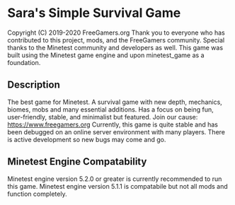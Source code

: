 Sara's Simple Survival Game
==========================
Copyright (C) 2019-2020 FreeGamers.org
Thank you to everyone who has contributed to this project, mods, and the FreeGamers community.
Special thanks to the Minetest community and developers as well. This game was built using the Minetest game engine and upon minetest_game as a foundation.

Description
-------------------------
The best game for Minetest. A survival game with new depth, mechanics, biomes, mobs and many essential additions. Has a focus on being fun, user-friendly, stable, and minimalist but featured. Join our cause: https://www.freegamers.org 
Currently, this game is quite stable and has been debugged on an online server environment with many players. There is active development so new bugs may come and go.


Minetest Engine Compatability
--------------------------
Minetest engine version 5.2.0 or greater is currently recommended to run this game.
Minetest engine version 5.1.1 is compatabile but not all mods and function completely.

